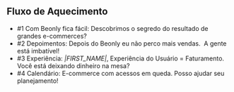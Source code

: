 ## Fluxo de Aquecimento

- #1 Com Beonly fica fácil: Descobrimos o segredo do resultado de grandes e-commerces?
- #2 Depoimentos: Depois do Beonly eu não perco mais vendas.  A gente está imbatível!
- #3 Experiência: *|FIRST_NAME|*, Experiência do Usuário = Faturamento. Você está deixando dinheiro na mesa?
- #4 Calendário: E-commerce com acessos em queda. Posso ajudar seu planejamento!
